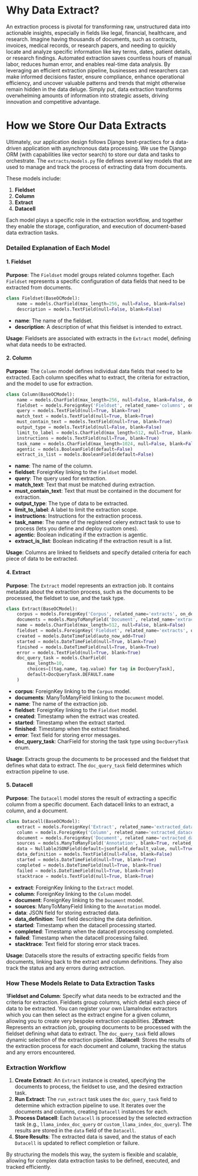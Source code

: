 # Why Data Extract?

An extraction process is pivotal for transforming raw, unstructured data into actionable insights, especially in
fields like legal, financial, healthcare, and research. Imagine having thousands of documents, such as contracts,
invoices, medical records, or research papers, and needing to quickly locate and analyze specific information like
key terms, dates, patient details, or research findings. Automated extraction saves countless hours of manual labor,
reduces human error, and enables real-time data analysis. By leveraging an efficient extraction pipeline, businesses
and researchers can make informed decisions faster, ensure compliance, enhance operational efficiency, and uncover
valuable patterns and trends that might otherwise remain hidden in the data deluge. Simply put, data extraction
transforms overwhelming amounts of information into strategic assets, driving innovation and competitive advantage.

# How we Store Our Data Extracts

Ultimately, our application design follows Django best-practiecs for a data-driven application with asynchronous data
processing. We use the Django ORM (with capabilities like vector search) to store our data and tasks to orchestrate.
The `extracts/models.py` file defines several key models that are used to manage and track the process of extracting
data from documents.

These models include:

1. **Fieldset**
2. **Column**
3. **Extract**
4. **Datacell**

Each model plays a specific role in the extraction workflow, and together they enable the storage, configuration, and
execution of document-based data extraction tasks.

### Detailed Explanation of Each Model

#### 1. Fieldset

**Purpose**: The `Fieldset` model groups related columns together. Each `Fieldset` represents a specific
configuration of data fields that need to be extracted from documents.

```python
class Fieldset(BaseOCModel):
    name = models.CharField(max_length=256, null=False, blank=False)
    description = models.TextField(null=False, blank=False)
```

- **name**: The name of the fieldset.
- **description**: A description of what this fieldset is intended to extract.

**Usage**: Fieldsets are associated with extracts in the `Extract` model, defining what data needs to be extracted.

#### 2. Column

**Purpose**: The `Column` model defines individual data fields that need to be extracted. Each column specifies what
to extract, the criteria for extraction, and the model to use for extraction.

```python
class Column(BaseOCModel):
    name = models.CharField(max_length=256, null=False, blank=False, default="")
    fieldset = models.ForeignKey('Fieldset', related_name='columns', on_delete=models.CASCADE)
    query = models.TextField(null=True, blank=True)
    match_text = models.TextField(null=True, blank=True)
    must_contain_text = models.TextField(null=True, blank=True)
    output_type = models.TextField(null=False, blank=False)
    limit_to_label = models.CharField(max_length=512, null=True, blank=True)
    instructions = models.TextField(null=True, blank=True)
    task_name = models.CharField(max_length=1024, null=False, blank=False)
    agentic = models.BooleanField(default=False)
    extract_is_list = models.BooleanField(default=False)
```

- **name**: The name of the column.
- **fieldset**: ForeignKey linking to the `Fieldset` model.
- **query**: The query used for extraction.
- **match_text**: Text that must be matched during extraction.
- **must_contain_text**: Text that must be contained in the document for extraction.
- **output_type**: The type of data to be extracted.
- **limit_to_label**: A label to limit the extraction scope.
- **instructions**: Instructions for the extraction process.
- **task_name**: The name of the registered celery extract task to use to process (lets you define and deploy custom ones).
- **agentic**: Boolean indicating if the extraction is agentic.
- **extract_is_list**: Boolean indicating if the extraction result is a list.

**Usage**: Columns are linked to fieldsets and specify detailed criteria for each piece of data to be extracted.

#### 4. Extract

**Purpose**: The `Extract` model represents an extraction job. It contains metadata about the extraction process,
such as the documents to be processed, the fieldset to use, and the task type.

```python
class Extract(BaseOCModel):
    corpus = models.ForeignKey('Corpus', related_name='extracts', on_delete=models.SET_NULL, null=True, blank=True)
    documents = models.ManyToManyField('Document', related_name='extracts', related_query_name='extract', blank=True)
    name = models.CharField(max_length=512, null=False, blank=False)
    fieldset = models.ForeignKey('Fieldset', related_name='extracts', on_delete=models.PROTECT, null=False)
    created = models.DateTimeField(auto_now_add=True)
    started = models.DateTimeField(null=True, blank=True)
    finished = models.DateTimeField(null=True, blank=True)
    error = models.TextField(null=True, blank=True)
    doc_query_task = models.CharField(
        max_length=10,
        choices=[(tag.name, tag.value) for tag in DocQueryTask],
        default=DocQueryTask.DEFAULT.name
    )
```

- **corpus**: ForeignKey linking to the `Corpus` model.
- **documents**: ManyToManyField linking to the `Document` model.
- **name**: The name of the extraction job.
- **fieldset**: ForeignKey linking to the `Fieldset` model.
- **created**: Timestamp when the extract was created.
- **started**: Timestamp when the extract started.
- **finished**: Timestamp when the extract finished.
- **error**: Text field for storing error messages.
- **doc_query_task**: CharField for storing the task type using `DocQueryTask` enum.

**Usage**: Extracts group the documents to be processed and the fieldset that defines what data to extract.
The `doc_query_task` field determines which extraction pipeline to use.

#### 5. Datacell

**Purpose**: The `Datacell` model stores the result of extracting a specific column from a specific document. Each
datacell links to an extract, a column, and a document.

```python
class Datacell(BaseOCModel):
    extract = models.ForeignKey('Extract', related_name='extracted_datacells', on_delete=models.CASCADE)
    column = models.ForeignKey('Column', related_name='extracted_datacells', on_delete=models.CASCADE)
    document = models.ForeignKey('Document', related_name='extracted_datacells', on_delete=models.CASCADE)
    sources = models.ManyToManyField('Annotation', blank=True, related_name='referencing_cells', related_query_name='referencing_cell')
    data = NullableJSONField(default=jsonfield_default_value, null=True, blank=True)
    data_definition = models.TextField(null=False, blank=False)
    started = models.DateTimeField(null=True, blank=True)
    completed = models.DateTimeField(null=True, blank=True)
    failed = models.DateTimeField(null=True, blank=True)
    stacktrace = models.TextField(null=True, blank=True)
```

- **extract**: ForeignKey linking to the `Extract` model.
- **column**: ForeignKey linking to the `Column` model.
- **document**: ForeignKey linking to the `Document` model.
- **sources**: ManyToManyField linking to the `Annotation` model.
- **data**: JSON field for storing extracted data.
- **data_definition**: Text field describing the data definition.
- **started**: Timestamp when the datacell processing started.
- **completed**: Timestamp when the datacell processing completed.
- **failed**: Timestamp when the datacell processing failed.
- **stacktrace**: Text field for storing error stack traces.

**Usage**: Datacells store the results of extracting specific fields from documents, linking back to the extract and
column definitions. They also track the status and any errors during extraction.

### How These Models Relate to Data Extraction Tasks

1**Fieldset and Column**: Specify what data needs to be extracted and the criteria for extraction. Fieldsets group
   columns, which detail each piece of data to be extracted. You can register your own LlamaIndex extractors
   which you can then select as the extract engine for a given column, allowing you to create very bespoke extraction
   capabilities.
2**Extract**: Represents an extraction job, grouping documents to be processed with the fieldset defining what data
   to extract. The `doc_query_task` field allows dynamic selection of the extraction pipeline.
3**Datacell**: Stores the results of the extraction process for each document and column, tracking the status and
   any errors encountered.

### Extraction Workflow

1. **Create Extract**: An `Extract` instance is created, specifying the documents to process, the fieldset to use, and
   the desired extraction task.
2. **Run Extract**: The `run_extract` task uses the `doc_query_task` field to determine which extraction pipeline to
   use. It iterates over the documents and columns, creating `Datacell` instances for each.
3. **Process Datacell**: Each `Datacell` is processed by the selected extraction task (e.g., `llama_index_doc_query`
   or `custom_llama_index_doc_query`). The results are stored in the `data` field of the `Datacell`.
4. **Store Results**: The extracted data is saved, and the status of each `Datacell` is updated to reflect
   completion or failure.

By structuring the models this way, the system is flexible and scalable, allowing for complex data extraction
tasks to be defined, executed, and tracked efficiently.
